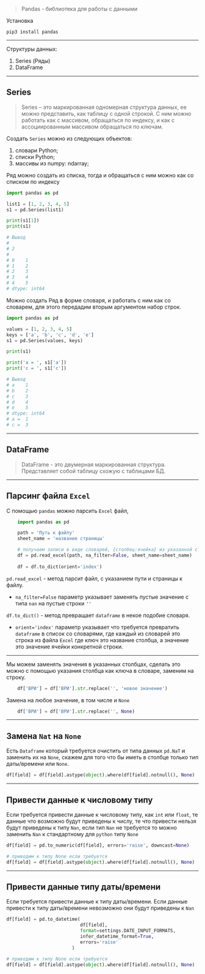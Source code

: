 >Pandas - библиотека для работы с данными

Установка

    pip3 install pandas

---

Структуры данных:
1. Series (Ряды) 
2. DataFrame

---
Series
---
> Series – это маркированная одномерная структура данных, ее можно представить,
> как таблицу с одной строкой. С ним можно работать как с массивом, обращаться 
> по индексу, и как с ассоциированным массивом обращаться по ключам.

Создать `Series` можно из следующих объектов: 

1. словари Python; 
2. списки Python; 
3. массивы из numpy: ndarray;

Ряд можно создать из списка, тогда и обращаться с ним можно как со списком
по индексу
```python
import pandas as pd

list1 = [1, 2, 3, 4, 5]
s1 = pd.Series(list1)

print(s1[1])
print(s1)

# Вывод
# 
# 2
# 
# 0    1
# 1    2
# 2    3
# 3    4
# 4    5
# dtype: int64
```

Можно создать Ряд в форме словаря, и работать с ним как со словарем,
для этого передадим вторым аргументом набор строк.
```python
import pandas as pd

values = [1, 2, 3, 4, 5]
keys = ['a', 'b', 'c', 'd', 'e']
s1 = pd.Series(values, keys)

print(s1)

print('a = ', s1['a'])
print('c = ', s1['c'])

# Вывод
# a    1
# b    2
# c    3
# d    4
# e    5
# dtype: int64
# a =  1
# c =  3
```

---
DataFrame
---
> DataFrame - это двумерная маркированная структура. Представляет собой 
> таблицу схожую с таблицами БД.


---
Парсинг файла `Excel`  
---
С помощью `pandas` можно парсить `Excel` файл,

```python
    import pandas as pd

    path = 'Путь к файлу'
    sheet_name = 'название страницы'

    # получаем записи в виде словарей, {столбец:ячейка} из указанной страницы
    df = pd.read_excel(path, na_filter=False, sheet_name=sheet_name)
    
    df = df.to_dict(orient='index')
```

`pd.read_excel` - метод парсит файл, с указанием пути и страницы к файлу. 

- `na_filter=False` параметр указывает заменять пустые значение с типа `nan` на
пустые строки `''`

`df.to_dict()` - метод превращает `dataframe` в некое подобие словаря.

- `orient='index'` параметр указывает что требуется превратить `dataframe` в
список со словарями, где каждый из словарей это строка из файла `Excel` где
ключ это название столбца, а значение это значение ячейки конкретной строки.

---

Мы можем заменять значения в указанных столбцах, сделать это можно с помощью
указания столбца как ключа в словаре, заменим на строку.
```python
    df['ВРИ'] = df['ВРИ'].str.replace('', 'новое значение')
```
Замена на любое значение, в том числе и `None`
```python
    df['ВРИ'] = df['ВРИ'].str.replace('', None)
```

---
Замена `Nat` на `None`
---

Есть `Dataframe` который требуется очистить от типа данных `pd.NaT` и заменить их на
`None`, скажем для того что бы иметь в столбце только тип даты/времени или `None`.

```python
df[field] = df[field].astype(object).where(df[field].notnull(), None)
```

----
Привести данные к числовому типу
---
Если требуется привести данные к числовому типу, как `int` или `float`, те данные 
что возможно будут приведены к числу, те что привести нельзя будут приведены к типу
`Nan`, если тип `Nan` не требуется то можно заменить `Nan` к стандартному для 
`python` типу `None`

```python
df[field] = pd.to_numeric(df[field], errors='raise', downcast=None)

# приводим к типу None если требуется 
df[field] = df[field].astype(object).where(df[field].notnull(), None)
```

----
Привести данные типу даты/времени
---
Если требуется привести данные к типу даты/времени. Если данные привести к типу
даты/времени невозможно они будут приведены к `Nan`

```python
df[field] = pd.to_datetime(
                           df[field], 
                           format=settings.DATE_INPUT_FORMATS, 
                           infer_datetime_format=True, 
                           errors='raise'
                        )

# приводим к типу None если требуется
df[field] = df[field].astype(object).where(df[field].notnull(), None)
```















